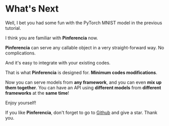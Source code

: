 # What's Next

Well, I bet you had some fun with the PyTorch MNIST model in the previous tutorial.

I think you are familiar with **Pinferencia** now.

**Pinferencia** can serve any callable object in a very straight-forward way. No complications.

And it's easy to integrate with your existing codes.

That is what **Pinferencia** is designed for. **Minimum codes modifications**.

Now you can serve models from **any framework**, and you can even **mix up them together**. You can have an API using **different models** from **different frameworks** at the **same time**!

Enjoy yourself!

If you like **Pinferencia**, don't forget to go to [Github](https://github.com/underneathall/pinferencia/tree/8-documentation-of-get-started) and give a star. Thank you.
